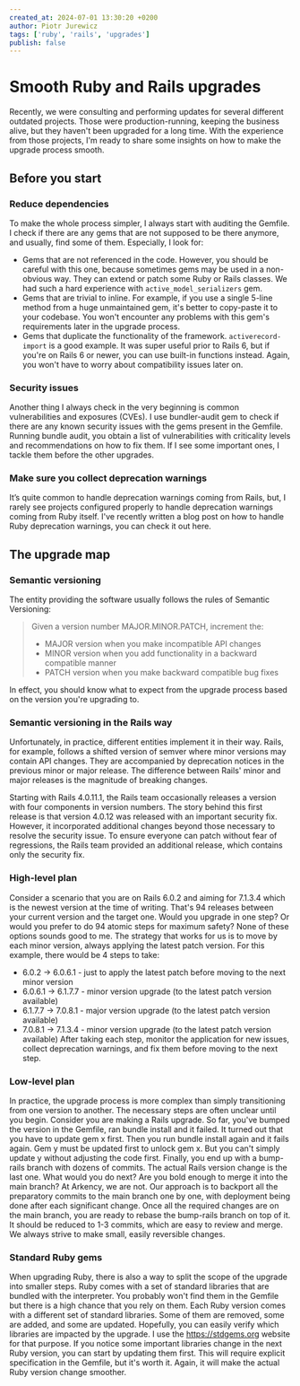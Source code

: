 ```yaml
---
created_at: 2024-07-01 13:30:20 +0200
author: Piotr Jurewicz
tags: ['ruby', 'rails', 'upgrades']
publish: false
---
```


# Smooth Ruby and Rails upgrades

Recently, we were consulting and performing updates for several different outdated projects.
Those were production-running, keeping the business alive, but they haven't been upgraded for a long time.
With the experience from those projects, I'm ready to share some insights on how to make the upgrade process smooth.

## Before you start

### Reduce dependencies
To make the whole process simpler, I always start with auditing the Gemfile.
I check if there are any gems that are not supposed to be there anymore, and usually, find some of them.
Especially, I look for:
- Gems that are not referenced in the code. However, you should be careful with this one, because sometimes gems may be used in a non-obvious way. They can extend or patch some Ruby or Rails classes. We had such a hard experience with `active_model_serializers` gem.
- Gems that are trivial to inline. For example, if you use a single 5-line method from a huge unmaintained gem, it's better to copy-paste it to your codebase. You won't encounter any problems with this gem's requirements later in the upgrade process.
- Gems that duplicate the functionality of the framework. `activerecord-import` is a good example. It was super useful prior to Rails 6, but if you're on Rails 6 or newer, you can use built-in functions instead. Again, you won't have to worry about compatibility issues later on.

### Security issues
Another thing I always check in the very beginning is common vulnerabilities and exposures (CVEs).
I use bundler-audit gem to check if there are any known security issues with the gems present in the Gemfile.
Running bundle audit, you obtain a list of vulnerabilities with criticality levels and recommendations on how to fix them. If I see some important ones, I tackle them before the other upgrades.

### Make sure you collect deprecation warnings
It’s quite common to handle deprecation warnings coming from Rails, but, I rarely see projects configured properly to handle deprecation warnings coming from Ruby itself.
I've recently written a blog post on how to handle Ruby deprecation warnings, you can check it out here.

## The upgrade map

### Semantic versioning
The entity providing the software usually follows the rules of Semantic Versioning:
> Given a version number MAJOR.MINOR.PATCH, increment the:
> - MAJOR version when you make incompatible API changes
> - MINOR version when you add functionality in a backward compatible manner
> - PATCH version when you make backward compatible bug fixes

In effect, you should know what to expect from the upgrade process based on the version you're upgrading to.

### Semantic versioning in the Rails way
Unfortunately, in practice, different entities implement it in their way.
Rails, for example, follows a shifted version of semver where minor versions may contain API changes. They are accompanied by deprecation notices in the previous minor or major release.
The difference between Rails' minor and major releases is the magnitude of breaking changes.

Starting with Rails 4.0.11.1, the Rails team occasionally releases a version with four components in version numbers.
The story behind this first release is that version 4.0.12 was released with an important security fix.
However, it incorporated additional changes beyond those necessary to resolve the security issue.
To ensure everyone can patch without fear of regressions, the Rails team provided an additional release, which contains only the security fix.

### High-level plan
Consider a scenario that you are on Rails 6.0.2 and aiming for 7.1.3.4 which is the newest version at the time of writing.
That's 94 releases between your current version and the target one.
Would you upgrade in one step? Or would you prefer to do 94 atomic steps for maximum safety?
None of these options sounds good to me. The strategy that works for us is to move by each minor version, always applying the latest patch version.
For this example, there would be 4 steps to take:
- 6.0.2 -> 6.0.6.1 - just to apply the latest patch before moving to the next minor version
- 6.0.6.1 -> 6.1.7.7 - minor version upgrade (to the latest patch version available)
- 6.1.7.7 -> 7.0.8.1 - major version upgrade (to the latest patch version available)
- 7.0.8.1 -> 7.1.3.4 - minor version upgrade (to the latest patch version available)
After taking each step, monitor the application for new issues, collect deprecation warnings, and fix them before moving to the next step.

### Low-level plan
In practice, the upgrade process is more complex than simply transitioning from one version to another. The necessary steps are often unclear until you begin.
Consider you are making a Rails upgrade. So far, you've bumped the version in the Gemfile, ran bundle install and it failed.
It turned out that you have to update gem x first. Then you run bundle install again and it fails again.
Gem y must be updated first to unlock gem x. But you can't simply update y without adjusting the code first.
Finally, you end up with a bump-rails branch with dozens of commits. The actual Rails version change is the last one. What would you do next? Are you bold enough to merge it into the main branch?
At Arkency, we are not. Our approach is to backport all the preparatory commits to the main branch one by one, with deployment being done after each significant change.
Once all the required changes are on the main branch, you are ready to rebase the bump-rails branch on top of it.
It should be reduced to 1-3 commits, which are easy to review and merge. We always strive to make small, easily reversible changes.

### Standard Ruby gems
When upgrading Ruby, there is also a way to split the scope of the upgrade into smaller steps.
Ruby comes with a set of standard libraries that are bundled with the interpreter.
You probably won't find them in the Gemfile but there is a high chance that you rely on them.
Each Ruby version comes with a different set of standard libraries. Some of them are removed, some are added, and some are updated. Hopefully, you can easily verify which libraries are impacted by the upgrade.
I use the https://stdgems.org website for that purpose.
If you notice some important libraries change in the next Ruby version, you can start by updating them first.
This will require explicit specification in the Gemfile, but it's worth it. Again, it will make the actual Ruby version change smoother.
